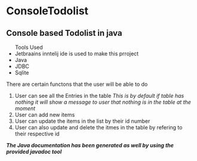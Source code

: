 # ConsoleTodolist
<h2>Console based Todolist in java </h2>
<ul>
  Tools Used
  <li>Jetbraains inntelij ide is used to make this prroject</li>
  <li>Java</li>
  <li>JDBC</li>
  <li>Sqlite</li>
  </ul>
  <p>There are certain functons that the user will be able to do
    <ol>
      <li>User can see all the Entries in the table <i>This is by default if table has nothing it will show a message to user that nothing is in the table at the moment</i></li>
      <li>User can add new items</li>
      <li>User can update the items in the list by their id number</li>
      <li>User can also update and delete the itmes in the table by refering to their respective id</li>
     </ol>
</p>
  
 <b><i>The Java documentation has been generated as well by using the provided javadoc tool</i></b>
